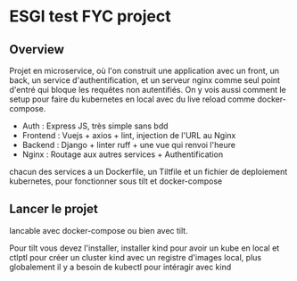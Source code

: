 # ESGI test FYC project

## Overview

Projet en microservice, où l'on construit une application avec un front, un back, un service d'authentification, et un serveur nginx comme seul point d'entré qui bloque les requêtes non autentifiés. On y vois aussi comment le setup pour faire du kubernetes en local avec du live reload comme docker-compose.

* Auth : Express JS, très simple sans bdd
* Frontend : Vuejs + axios + lint, injection de l'URL au Nginx
* Backend : Django + linter ruff + une vue qui renvoi l'heure
* Nginx : Routage aux autres services + Authentification

chacun des services a un Dockerfile, un Tiltfile et un fichier de deploiement kubernetes, pour fonctionner sous tilt et docker-compose 

## Lancer le projet

lancable avec docker-compose ou bien avec tilt.

Pour tilt vous devez l'installer, installer kind pour avoir un kube en local et ctlptl pour créer un cluster kind avec un registre d'images local, plus globalement il y a besoin de kubectl pour intéragir avec kind


